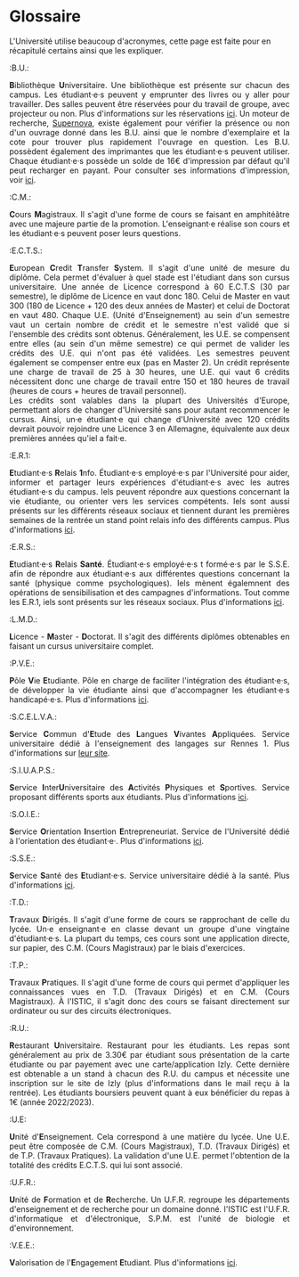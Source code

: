 # Glossaire
L'Université utilise beaucoup d'acronymes, cette page est faite pour en récapitulé certains ainsi que les expliquer.

:B.U.: 
  
  <div align=justify>
  
  **B**ibliothèque **U**niversitaire. Une bibliothèque est présente sur chacun des campus. Les étudiant·e·s peuvent y emprunter des livres ou y aller pour travailler. Des salles peuvent être réservées pour du travail de groupe, avec projecteur ou non. Plus d'informations sur les réservations [ici](https://bibliotheques.univ-rennes1.fr/reserver-une-salle-de-groupe). Un moteur de recherche, [Supernova]( http://supernova.univ-rennes1.fr/), existe également pour vérifier la présence ou non d'un ouvrage donné dans les B.U. ainsi que le nombre d'exemplaire et la cote pour trouver plus rapidement l'ouvrage en question. Les B.U. possèdent également des imprimantes que les étudiant·e·s peuvent utiliser. Chaque étudiant·e·s possède un solde de 16€ d'impression par défaut qu'il peut recharger en payant. Pour consulter ses informations d'impression, voir [ici](https://imprime-ur1.univ-rennes1.fr/).

  </div>

:C.M.:

  <div align=justify>

  **C**ours **M**agistraux. Il s'agit d'une forme de cours se faisant en amphitéâtre avec une majeure partie de la promotion. L'enseignant·e réalise son cours et les étudiant·e·s peuvent poser leurs questions.

  </div>

:E.C.T.S.: 
  
  <div align=justify>
  
  **E**uropean **C**redit **T**ransfer **S**ystem. Il s'agit d'une unité de mesure du diplôme. Cela permet d'évaluer à quel stade est l'étudiant dans son cursus universitaire. Une année de Licence correspond à 60 E.C.T.S (30 par semestre), le diplôme de Licence en vaut donc 180. Celui de Master en vaut 300 (180 de Licence + 120 des deux années de Master) et celui de Doctorat en vaut 480. Chaque U.E. (Unité d'Enseignement) au sein d'un semestre vaut un certain nombre de crédit et le semestre n'est validé que si l'ensemble des crédits sont obtenus. Généralement, les U.E. se compensent entre elles (au sein d'un même semestre) ce qui permet de valider les crédits des U.E. qui n'ont pas été validées. Les semestres peuvent également se compenser entre eux (pas en Master 2). Un crédit représente une charge de travail de 25 à 30 heures, une U.E. qui vaut 6 crédits nécessitent donc une charge de travail entre 150 et 180 heures de travail (heures de cours + heures de travail personnel).  
  Les crédits sont valables dans la plupart des Universités d'Europe, permettant alors de changer d'Université sans pour autant recommencer le cursus. Ainsi, un·e étudiant·e qui change d'Université avec 120 crédits devrait pouvoir rejoindre une Licence 3 en Allemagne, équivalente aux deux premières années qu'iel a fait·e.
  
  </div>

:E.R.1: 
  
  <div align=justify>

  **E**tudiant·e·s **R**elais **1**nfo. Étudiant·e·s employé·e·s par l'Université pour aider, informer et partager leurs expériences d'étudiant·e·s avec les autres étudiant·e·s du campus. Iels peuvent répondre aux questions concernant la vie étudiante, ou orienter vers les services compétents. Iels sont aussi présents sur les différents réseaux sociaux et tiennent durant les premières semaines de la rentrée un stand point relais info des différents campus. Plus d'informations [ici](https://etudiant.univ-rennes1.fr/les-etudiantes-relais-1nfo-sur-vos-campus).

  </div>

:E.R.S.: 
  
  <div align=justify>
  
  **E**tudiant·e·s **R**elais **Santé**. Étudiant·e·s employé·e·s t formé·e·s par le S.S.E. afin de répondre aux étudiant·e·s aux différentes questions concernant la santé (physique comme psychologiques). Iels mènent égalemnent des opérations de sensibilisation et des campagnes d'informations. Tout comme les E.R.1, iels sont présents sur les réseaux sociaux. Plus d'informations [ici](https://www.univ-rennes1.fr/actualites/etudiantes-relais-sante-votre-ecoute).

  </div>

:L.M.D.: 
  
  <div align=justify>
  
  **L**icence - **M**aster - **D**octorat. Il s'agit des différents diplômes obtenables en faisant un cursus universitaire complet.

  </div>

:P.V.E.: 
  
  <div align=justify>
  
  **P**ôle **V**ie **E**tudiante. Pôle en charge de faciliter l'intégration des étudiant·e·s, de développer la vie étudiante ainsi que d'accompagner les étudiant·e·s handicapé·e·s. Plus d'informations [ici](./universite/organisation.md).

  </div>

:S.C.E.L.V.A.: 
  
  <div align=justify>
  
  **S**ervice **C**ommun d'**E**tude des **L**angues **V**ivantes **A**ppliquées. Service universitaire dédié à l'enseignement des langages sur Rennes 1. Plus d'informations sur [leur site](https://langues.univ-rennes1.fr/).

  </div>

:S.I.U.A.P.S.: 
  
  <div align=justify>
  
  **S**ervice **I**nter**U**niversitaire des **A**ctivités **P**hysiques et **S**portives. Service proposant différents sports aux étudiants. Plus d'informations [ici](./universite/services.md#siuaps).

  </div>

:S.O.I.E.: 
  
  <div align=justify>
  
  **S**ervice **O**rientation **I**nsertion **E**ntrepreneuriat. Service de l'Université dédié à l'orientation des étudiant·e·. Plus d'informations [ici](./universite/services.md#soie).

  </div>

:S.S.E.:
  
  <div align=justify>

  **S**ervice **S**anté des **E**tudiant·e·s. Service universitaire dédié à la santé. Plus d'informations [ici](./universite/services.md#sse).

  </div>

:T.D.: 

  <div align=justify>
  
  **T**ravaux **D**irigés. Il s'agit d'une forme de cours se rapprochant de celle du lycée. Un·e enseignant·e en classe devant un groupe d'une vingtaine d'étudiant·e·s. La plupart du temps, ces cours sont une application directe, sur papier, des C.M. (Cours Magistraux) par le biais d'exercices.

  </div>

:T.P.: 
  
  <div align=justify>
  
  **T**ravaux **P**ratiques. Il s'agit d'une forme de cours qui permet d'appliquer les connaissances vues en T.D. (Travaux Dirigés) et en C.M. (Cours Magistraux). À l'ISTIC, il s'agit donc des cours se faisant directement sur ordinateur ou sur des circuits électroniques.

  </div>

:R.U.: 
  
  <div align=justify>
  
  **R**estaurant **U**niversitaire. Restaurant pour les étudiants. Les repas sont généralement au prix de 3.30€ par étudiant sous présentation de la carte étudiante ou par payement avec une carte/application Izly. Cette dernière est obtenable a un stand à chacun des R.U. du campus et nécessite une inscription sur le site de Izly (plus d'informations dans le mail reçu à la rentrée). Les étudiants boursiers peuvent quant à eux bénéficier du repas à 1€ (année 2022/2023).

  </div>

:U.E: 
  
  <div align=justify>
  
  **U**nité d'**E**nseignement. Cela correspond à une matière du lycée. Une U.E. peut être composée de C.M. (Cours Magistraux), T.D. (Travaux Dirigés) et de T.P. (Travaux Pratiques). La validation d'une U.E. permet l'obtention de la totalité des crédits E.C.T.S. qui lui sont associé.

  </div>

:U.F.R.: 
  
  <div align=justify>
  
  **U**nité de **F**ormation et de **R**echerche. Un U.F.R. regroupe les départements d'enseignement et de recherche pour un domaine donné. l'ISTIC est l'U.F.R. d'informatique et d'électronique, S.P.M. est l'unité de biologie et d'environnement.

  </div>

:V.E.E.: 
  
  <div align=justify>
  
  **V**alorisation de l'**E**ngagement **E**tudiant. Plus d'informations [ici](./faq/situations_particulieres.md#comment-faire-valider-son-engagement-).

  </div>